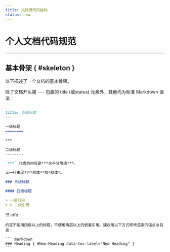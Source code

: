 ```yaml
---
title: 文档源代码结构
status: new
---
```


个人文档代码规范
================

***

基本骨架 { #skeleton }
----------------------

以下描述了一个文档的基本骨架。

除了文档开头被 `---` 包裹的 title (或status) 元素外，其他均为标准 Markdown 语法：

``` markdown
---
title: 页面标题
---

一级标题
========

***

二级标题
--------

`***` 代表的内容是***水平分隔线***。

上一行末尾为**粗体**加*斜体*。

### 三级标题

#### 四级标题

> 一级引用
> > 二级引用
```

!!! info
    
    约定不使用四级以上的标题，不使用两层以上的嵌套引用。建议用以下方式修改渲染的锚点与目录：

    ``` markdown
    ### Heading { #New-Heading data-toc-label="New Heading" }
    ```
